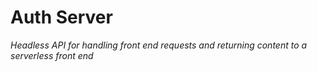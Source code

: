 # **Auth Server**

_Headless API for handling front end requests and returning content to a
serverless front end_

